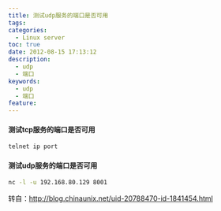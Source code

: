 ```yaml
---
title: 测试udp服务的端口是否可用
tags:
categories:
  - Linux server
toc: true
date: 2012-08-15 17:13:12
description: 
  - udp
  - 端口
keywords:
  - udp
  - 端口
feature:
---
```


#### 测试tcp服务的端口是否可用
``` bash
telnet ip port
```

#### 测试udp服务的端口是否可用
``` bash
nc -l -u 192.168.80.129 8001
```

转自：http://blog.chinaunix.net/uid-20788470-id-1841454.html